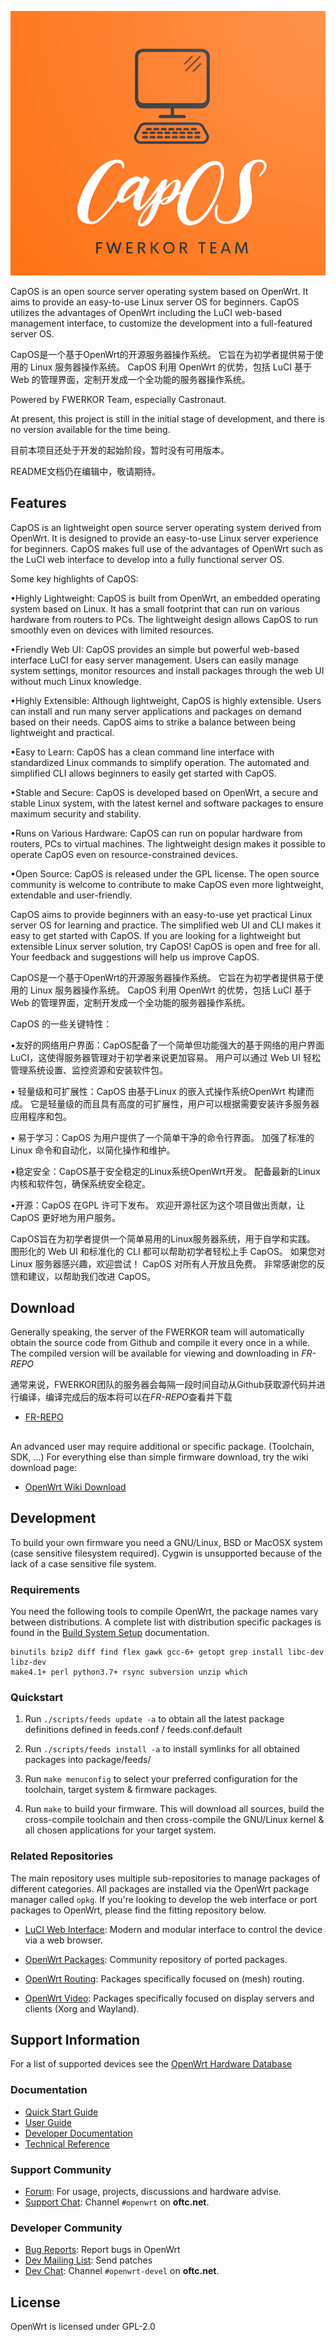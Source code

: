 ![OpenWrt logo](include/logo.png)

CapOS is an open source server operating system based on OpenWrt. It aims to provide an easy-to-use Linux server OS for beginners. CapOS utilizes the advantages of OpenWrt including the LuCI web-based management interface, to customize the development into a full-featured server OS.  

CapOS是一个基于OpenWrt的开源服务器操作系统。 它旨在为初学者提供易于使用的 Linux 服务器操作系统。 CapOS 利用 OpenWrt 的优势，包括 LuCI 基于 Web 的管理界面，定制开发成一个全功能的服务器操作系统。


Powered by FWERKOR Team, especially Castronaut. 


At present, this project is still in the initial stage of development, and there is no version available for the time being. 

目前本项目还处于开发的起始阶段，暂时没有可用版本。


README文档仍在编辑中，敬请期待。

## Features

CapOS is an lightweight open source server operating system derived from OpenWrt. It is designed to provide an easy-to-use Linux server experience for beginners. CapOS makes full use of the advantages of OpenWrt such as the LuCI web interface to develop into a fully functional server OS.

Some key highlights of CapOS:

•Highly Lightweight: CapOS is built from OpenWrt, an embedded operating system based on Linux. It has a small footprint that can run on various hardware from routers to PCs. The lightweight design allows CapOS to run smoothly even on devices with limited resources.

•Friendly Web UI: CapOS provides an simple but powerful web-based interface LuCI for easy server management. Users can easily manage system settings, monitor resources and install packages through the web UI without much Linux knowledge.  

•Highly Extensible: Although lightweight, CapOS is highly extensible. Users can install and run many server applications and packages on demand based on their needs. CapOS aims to strike a balance between being lightweight and practical.

•Easy to Learn: CapOS has a clean command line interface with standardized Linux commands to simplify operation. The automated and simplified CLI allows beginners to easily get started with CapOS.

•Stable and Secure: CapOS is developed based on OpenWrt, a secure and stable Linux system, with the latest kernel and software packages to ensure maximum security and stability.  

•Runs on Various Hardware: CapOS can run on popular hardware from routers, PCs to virtual machines. The lightweight design makes it possible to operate CapOS even on resource-constrained devices.  

•Open Source: CapOS is released under the GPL license. The open source community is welcome to contribute to make CapOS even more lightweight, extendable and user-friendly.

CapOS aims to provide beginners with an easy-to-use yet practical Linux server OS for learning and practice. The simplified web UI and CLI makes it easy to get started with CapOS. If you are looking for a lightweight but extensible Linux server solution, try CapOS! CapOS is open and free for all. Your feedback and suggestions will help us improve CapOS.

CapOS是一个基于OpenWrt的开源服务器操作系统。 它旨在为初学者提供易于使用的 Linux 服务器操作系统。 CapOS 利用 OpenWrt 的优势，包括 LuCI 基于 Web 的管理界面，定制开发成一个全功能的服务器操作系统。

CapOS 的一些关键特性：

•友好的网络用户界面：CapOS配备了一个简单但功能强大的基于网络的用户界面LuCI，这使得服务器管理对于初学者来说更加容易。 用户可以通过 Web UI 轻松管理系统设置、监控资源和安装软件包。

• 轻量级和可扩展性：CapOS 由基于Linux 的嵌入式操作系统OpenWrt 构建而成。 它是轻量级的而且具有高度的可扩展性，用户可以根据需要安装许多服务器应用程序和包。

• 易于学习：CapOS 为用户提供了一个简单干净的命令行界面。 加强了标准的 Linux 命令和自动化，以简化操作和维护。

•稳定安全：CapOS基于安全稳定的Linux系统OpenWrt开发。 配备最新的Linux内核和软件包，确保系统安全稳定。

•开源：CapOS 在GPL 许可下发布。 欢迎开源社区为这个项目做出贡献，让 CapOS 更好地为用户服务。

CapOS旨在为初学者提供一个简单易用的Linux服务器系统，用于自学和实践。 图形化的 Web UI 和标准化的 CLI 都可以帮助初学者轻松上手 CapOS。 如果您对 Linux 服务器感兴趣，欢迎尝试！ CapOS 对所有人开放且免费。 非常感谢您的反馈和建议，以帮助我们改进 CapOS。

## Download

Generally speaking, the server of the FWERKOR team will automatically obtain the source code from Github and compile it every once in a while. The compiled version will be available for viewing and downloading in *FR-REPO*

通常来说，FWERKOR团队的服务器会每隔一段时间自动从Github获取源代码并进行编译，编译完成后的版本将可以在*FR-REPO*查看并下载

* [FR-REPO](https://repo.fwerkor.com/)



## 

An advanced user may require additional or specific package. (Toolchain, SDK, ...) For everything else than simple firmware download, try the wiki download page:

* [OpenWrt Wiki Download](https://openwrt.org/downloads)

## Development

To build your own firmware you need a GNU/Linux, BSD or MacOSX system (case
sensitive filesystem required). Cygwin is unsupported because of the lack of a
case sensitive file system.

### Requirements

You need the following tools to compile OpenWrt, the package names vary between
distributions. A complete list with distribution specific packages is found in
the [Build System Setup](https://openwrt.org/docs/guide-developer/build-system/install-buildsystem)
documentation.

```
binutils bzip2 diff find flex gawk gcc-6+ getopt grep install libc-dev libz-dev
make4.1+ perl python3.7+ rsync subversion unzip which
```

### Quickstart

1. Run `./scripts/feeds update -a` to obtain all the latest package definitions
   defined in feeds.conf / feeds.conf.default

2. Run `./scripts/feeds install -a` to install symlinks for all obtained
   packages into package/feeds/

3. Run `make menuconfig` to select your preferred configuration for the
   toolchain, target system & firmware packages.

4. Run `make` to build your firmware. This will download all sources, build the
   cross-compile toolchain and then cross-compile the GNU/Linux kernel & all chosen
   applications for your target system.

### Related Repositories

The main repository uses multiple sub-repositories to manage packages of
different categories. All packages are installed via the OpenWrt package
manager called `opkg`. If you're looking to develop the web interface or port
packages to OpenWrt, please find the fitting repository below.

* [LuCI Web Interface](https://github.com/openwrt/luci): Modern and modular
  interface to control the device via a web browser.

* [OpenWrt Packages](https://github.com/openwrt/packages): Community repository
  of ported packages.

* [OpenWrt Routing](https://github.com/openwrt/routing): Packages specifically
  focused on (mesh) routing.

* [OpenWrt Video](https://github.com/openwrt/video): Packages specifically
  focused on display servers and clients (Xorg and Wayland).

## Support Information

For a list of supported devices see the [OpenWrt Hardware Database](https://openwrt.org/supported_devices)

### Documentation

* [Quick Start Guide](https://openwrt.org/docs/guide-quick-start/start)
* [User Guide](https://openwrt.org/docs/guide-user/start)
* [Developer Documentation](https://openwrt.org/docs/guide-developer/start)
* [Technical Reference](https://openwrt.org/docs/techref/start)

### Support Community

* [Forum](https://forum.openwrt.org): For usage, projects, discussions and hardware advise.
* [Support Chat](https://webchat.oftc.net/#openwrt): Channel `#openwrt` on **oftc.net**.

### Developer Community

* [Bug Reports](https://bugs.openwrt.org): Report bugs in OpenWrt
* [Dev Mailing List](https://lists.openwrt.org/mailman/listinfo/openwrt-devel): Send patches
* [Dev Chat](https://webchat.oftc.net/#openwrt-devel): Channel `#openwrt-devel` on **oftc.net**.

## License

OpenWrt is licensed under GPL-2.0
